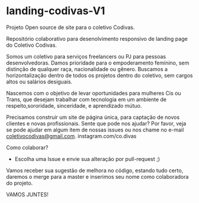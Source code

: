 # landing-codivas-V1
Projeto Open source de site para o coletivo Codivas.

Repositório colaborativo para desenolvimento responsivo de landing page do Coletivo Codivas.

Somos um coletivo para serviços freelancers ou PJ para pessoas desenvolvedoras.
Damos prioridade para o empoderamento feminino, sem distinção de qualquer raça, nacionalidade ou gênero.
Buscamos a horizontalização dentro de todos os projetos dentro do coletivo, sem cargos altos ou salários desiguais.

Nascemos com o objetivo de levar oportunidades para mulheres Cis ou Trans, que desejam trabalhar com tecnologia em um ambiente de respeito,sororidade,
sinceridade,  e aprendizado mútuo.

Precisamos construir um site de página única, para captação de novos clientes e novas profissionais.
Sente que pode nos ajudar?
Por favor, veja se pode ajudar em algum item de nossas issues ou nos chame no e-mail coletivocodivas@gmail.com.
instagram.com/co.divas

Como colaborar?
- Escolha uma Issue e envie sua alteração por pull-request ;)

Vamos receber sua sugestão de melhora no código, estando tudo certo, daremos o merge para a master e inserimos seu nome como colaboradora do projeto.


VAMOS JUNTES!

